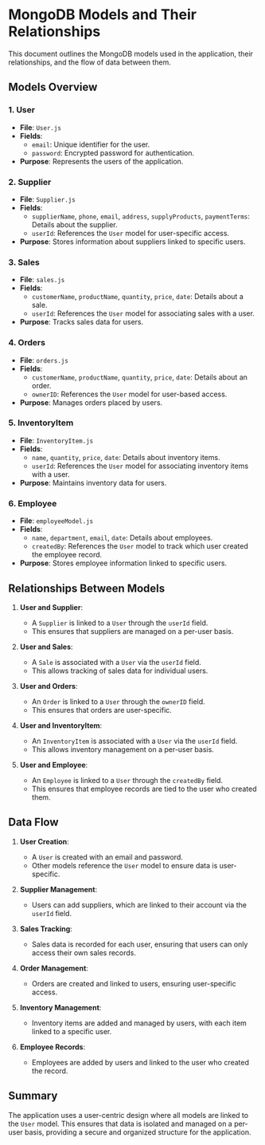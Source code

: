 # MongoDB Models and Their Relationships

This document outlines the MongoDB models used in the application, their relationships, and the flow of data between them.

## Models Overview

### 1. User
- **File**: `User.js`
- **Fields**:
  - `email`: Unique identifier for the user.
  - `password`: Encrypted password for authentication.
- **Purpose**: Represents the users of the application.

### 2. Supplier
- **File**: `Supplier.js`
- **Fields**:
  - `supplierName`, `phone`, `email`, `address`, `supplyProducts`, `paymentTerms`: Details about the supplier.
  - `userId`: References the `User` model for user-specific access.
- **Purpose**: Stores information about suppliers linked to specific users.

### 3. Sales
- **File**: `sales.js`
- **Fields**:
  - `customerName`, `productName`, `quantity`, `price`, `date`: Details about a sale.
  - `userId`: References the `User` model for associating sales with a user.
- **Purpose**: Tracks sales data for users.

### 4. Orders
- **File**: `orders.js`
- **Fields**:
  - `customerName`, `productName`, `quantity`, `price`, `date`: Details about an order.
  - `ownerID`: References the `User` model for user-based access.
- **Purpose**: Manages orders placed by users.

### 5. InventoryItem
- **File**: `InventoryItem.js`
- **Fields**:
  - `name`, `quantity`, `price`, `date`: Details about inventory items.
  - `userId`: References the `User` model for associating inventory items with a user.
- **Purpose**: Maintains inventory data for users.

### 6. Employee
- **File**: `employeeModel.js`
- **Fields**:
  - `name`, `department`, `email`, `date`: Details about employees.
  - `createdBy`: References the `User` model to track which user created the employee record.
- **Purpose**: Stores employee information linked to specific users.

## Relationships Between Models

1. **User and Supplier**:
   - A `Supplier` is linked to a `User` through the `userId` field.
   - This ensures that suppliers are managed on a per-user basis.

2. **User and Sales**:
   - A `Sale` is associated with a `User` via the `userId` field.
   - This allows tracking of sales data for individual users.

3. **User and Orders**:
   - An `Order` is linked to a `User` through the `ownerID` field.
   - This ensures that orders are user-specific.

4. **User and InventoryItem**:
   - An `InventoryItem` is associated with a `User` via the `userId` field.
   - This allows inventory management on a per-user basis.

5. **User and Employee**:
   - An `Employee` is linked to a `User` through the `createdBy` field.
   - This ensures that employee records are tied to the user who created them.

## Data Flow

1. **User Creation**:
   - A `User` is created with an email and password.
   - Other models reference the `User` model to ensure data is user-specific.

2. **Supplier Management**:
   - Users can add suppliers, which are linked to their account via the `userId` field.

3. **Sales Tracking**:
   - Sales data is recorded for each user, ensuring that users can only access their own sales records.

4. **Order Management**:
   - Orders are created and linked to users, ensuring user-specific access.

5. **Inventory Management**:
   - Inventory items are added and managed by users, with each item linked to a specific user.

6. **Employee Records**:
   - Employees are added by users and linked to the user who created the record.

## Summary

The application uses a user-centric design where all models are linked to the `User` model. This ensures that data is isolated and managed on a per-user basis, providing a secure and organized structure for the application.